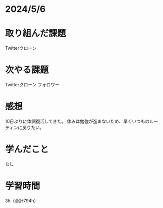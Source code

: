 # 2024/5/6
# 取り組んだ課題
Twitterクローン

# 次やる課題
Twitterクローン フォロワー

# 感想
10日ぶりに体調復活してきた。
休みは勉強が進まないため、早くいつものルーティンに戻りたい。

# 学んだこと
なし

# 学習時間
3h（合計794h）

